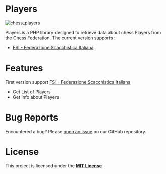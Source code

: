 # Players
![chess_players](https://github.com/salsan/Players/assets/111319/721f3e98-c33c-465c-9e98-5642073b0d9e)


Players is a PHP library designed to retrieve data about chess Players from the Chess Federation. The current version supports :

* [FSI - Federazione Scacchistica Italiana](https://federscacchi.it/).

# Features
First  version support [FSI - Federazione Scacchistica Italiana](https://federscacchi.it/)

* Get List of Players
* Get Info about Players

# Bug Reports
Encountered a bug? Please [open an issue](https://github.com/salsan/Players/issues) on our GitHub repository.

# License
This project is licensed under the [**MIT License**](https://github.com/salsan/Players/blob/main/LICENSE)

